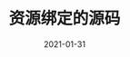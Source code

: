---
type: docs
title: "资源绑定的源码"
linkTitle: "资源绑定"
weight: 730
date: 2021-01-31
description: >
  Dapr的资源绑定的源码
---